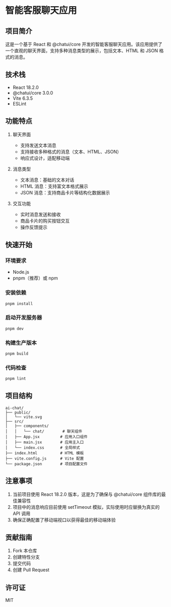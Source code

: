 # 智能客服聊天应用

## 项目简介

这是一个基于 React 和 @chatui/core 开发的智能客服聊天应用。该应用提供了一个直观的聊天界面，支持多种消息类型的展示，包括文本、HTML 和 JSON 格式的消息。

## 技术栈

- React 18.2.0
- @chatui/core 3.0.0
- Vite 6.3.5
- ESLint

## 功能特点

1. 聊天界面

   - 支持发送文本消息
   - 支持接收多种格式的消息（文本、HTML、JSON）
   - 响应式设计，适配移动端

2. 消息类型

   - 文本消息：基础的文本对话
   - HTML 消息：支持富文本格式展示
   - JSON 消息：支持商品卡片等结构化数据展示

3. 交互功能
   - 实时消息发送和接收
   - 商品卡片的购买按钮交互
   - 操作反馈提示

## 快速开始

### 环境要求

- Node.js
- pnpm（推荐）或 npm

### 安装依赖

```bash
pnpm install
```

### 启动开发服务器

```bash
pnpm dev
```

### 构建生产版本

```bash
pnpm build
```

### 代码检查

```bash
pnpm lint
```

## 项目结构

```
ai-chat/
├── public/
│   └── vite.svg
├── src/
│   ├── components/
│   │   └── chat/        # 聊天组件
│   ├── App.jsx         # 应用入口组件
│   ├── main.jsx        # 应用主入口
│   └── index.css       # 全局样式
├── index.html          # HTML 模板
├── vite.config.js      # Vite 配置
└── package.json        # 项目配置文件
```

## 注意事项

1. 当前项目使用 React 18.2.0 版本，这是为了确保与 @chatui/core 组件库的最佳兼容性
2. 项目中的消息响应目前使用 setTimeout 模拟，实际使用时应替换为真实的 API 调用
3. 确保正确配置了移动端视口以获得最佳的移动端体验

## 贡献指南

1. Fork 本仓库
2. 创建特性分支
3. 提交代码
4. 创建 Pull Request

## 许可证

MIT
